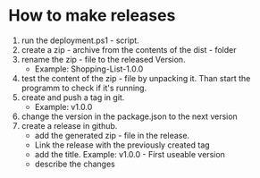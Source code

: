 # How to make releases
1. run the deployment.ps1 - script.
1. create a zip - archive from the contents of the dist - folder
1. rename the zip - file to the released Version.
    - Example: Shopping-List-1.0.0
1. test the content of the zip - file by unpacking it. Than start the programm to check if it's running.
1. create and push a tag in git.
    - Example: v1.0.0
1. change the version in the package.json to the next version
1. create a release in github.
    - add the generated zip - file in the release.
    - Link the release with the previously created tag
    - add the title. Example: v1.0.0 - First useable version
    - describe the changes